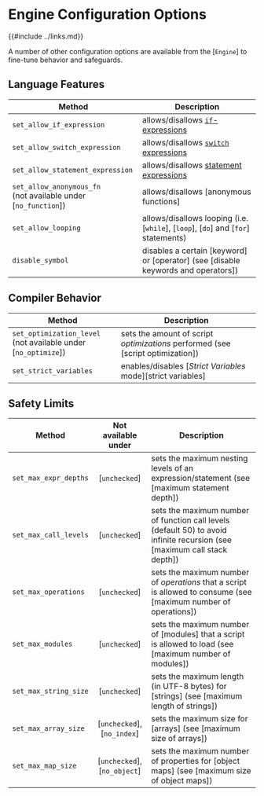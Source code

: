 Engine Configuration Options
===========================

{{#include ../links.md}}

A number of other configuration options are available from the [`Engine`] to fine-tune behavior and safeguards.


Language Features
-----------------

| Method                                                             | Description                                                                              |
| ------------------------------------------------------------------ | ---------------------------------------------------------------------------------------- |
| `set_allow_if_expression`                                          | allows/disallows [`if`-expressions](../language/if-expression.md)                        |
| `set_allow_switch_expression`                                      | allows/disallows [`switch` expressions](../language/switch.md#expression-not-statement)  |
| `set_allow_statement_expression`                                   | allows/disallows [statement expressions](../language/statements.md#statement-expression) |
| `set_allow_anonymous_fn`<br/>(not available under [`no_function`]) | allows/disallows [anonymous functions]                                                   |
| `set_allow_looping`                                                | allows/disallows looping (i.e. [`while`], [`loop`], [`do`] and [`for`] statements)       |
| `disable_symbol`                                                   | disables a certain [keyword] or [operator] (see [disable keywords and operators])        |

Compiler Behavior
-----------------

| Method                                                             | Description                                                                     |
| ------------------------------------------------------------------ | ------------------------------------------------------------------------------- |
| `set_optimization_level`<br/>(not available under [`no_optimize`]) | sets the amount of script _optimizations_ performed (see [script optimization]) |
| `set_strict_variables`                                             | enables/disables [_Strict Variables_ mode][strict variables]                    |

Safety Limits
-------------

| Method                |     Not available under      | Description                                                                                                               |
| --------------------- | :--------------------------: | ------------------------------------------------------------------------------------------------------------------------- |
| `set_max_expr_depths` |        [`unchecked`]         | sets the maximum nesting levels of an expression/statement (see [maximum statement depth])                                |
| `set_max_call_levels` |        [`unchecked`]         | sets the maximum number of function call levels (default 50) to avoid infinite recursion (see [maximum call stack depth]) |
| `set_max_operations`  |        [`unchecked`]         | sets the maximum number of _operations_ that a script is allowed to consume (see [maximum number of operations])          |
| `set_max_modules`     |        [`unchecked`]         | sets the maximum number of [modules] that a script is allowed to load (see [maximum number of modules])                   |
| `set_max_string_size` |        [`unchecked`]         | sets the maximum length (in UTF-8 bytes) for [strings] (see [maximum length of strings])                                  |
| `set_max_array_size`  | [`unchecked`], [`no_index`]  | sets the maximum size for [arrays] (see [maximum size of arrays])                                                         |
| `set_max_map_size`    | [`unchecked`], [`no_object`] | sets the maximum number of properties for [object maps] (see [maximum size of object maps])                               |
